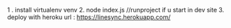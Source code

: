 1 . install  virtualenv venv
2. node index.js //runproject if u start in dev site
3. deploy with heroku url : https://linesync.herokuapp.com/
